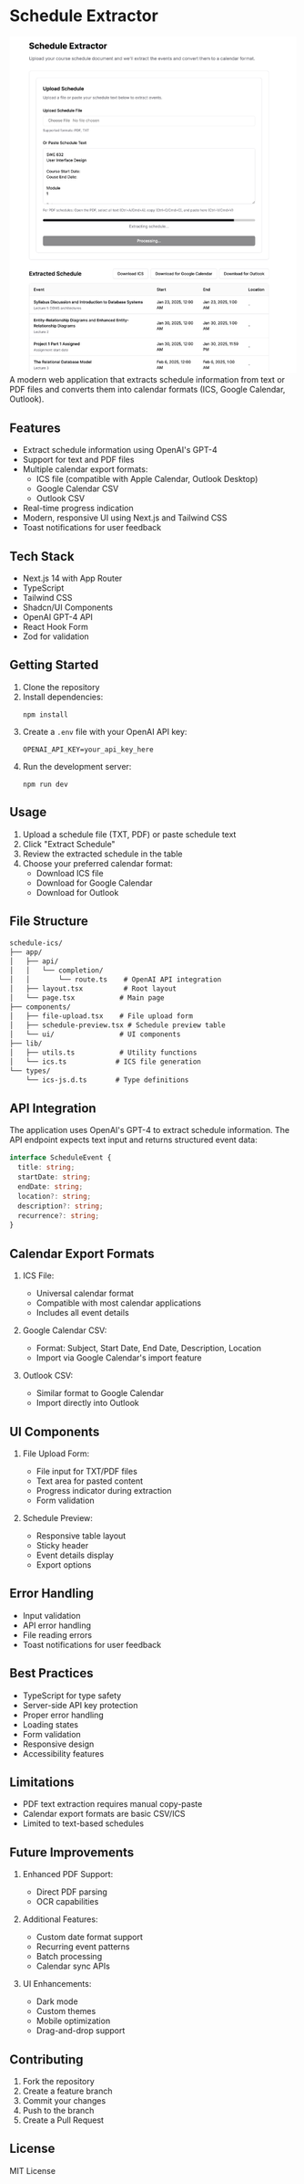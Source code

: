 # Schedule Extractor

![Schedule Extractor](public/thumbnail.png)
A modern web application that extracts schedule information from text or PDF files and converts them into calendar formats (ICS, Google Calendar, Outlook).

## Features

- Extract schedule information using OpenAI's GPT-4
- Support for text and PDF files
- Multiple calendar export formats:
  - ICS file (compatible with Apple Calendar, Outlook Desktop)
  - Google Calendar CSV
  - Outlook CSV
- Real-time progress indication
- Modern, responsive UI using Next.js and Tailwind CSS
- Toast notifications for user feedback

## Tech Stack

- Next.js 14 with App Router
- TypeScript
- Tailwind CSS
- Shadcn/UI Components
- OpenAI GPT-4 API
- React Hook Form
- Zod for validation

## Getting Started

1. Clone the repository
2. Install dependencies:
   ```
   npm install
   ```
3. Create a `.env` file with your OpenAI API key:
   ```
   OPENAI_API_KEY=your_api_key_here
   ```
4. Run the development server:
   ```
   npm run dev
   ```

## Usage

1. Upload a schedule file (TXT, PDF) or paste schedule text
2. Click "Extract Schedule"
3. Review the extracted schedule in the table
4. Choose your preferred calendar format:
   - Download ICS file
   - Download for Google Calendar
   - Download for Outlook

## File Structure

```
schedule-ics/
├── app/
│   ├── api/
│   │   └── completion/
│   │       └── route.ts    # OpenAI API integration
│   ├── layout.tsx          # Root layout
│   └── page.tsx           # Main page
├── components/
│   ├── file-upload.tsx    # File upload form
│   ├── schedule-preview.tsx # Schedule preview table
│   └── ui/                # UI components
├── lib/
│   ├── utils.ts           # Utility functions
│   └── ics.ts            # ICS file generation
└── types/
    └── ics-js.d.ts       # Type definitions
```

## API Integration

The application uses OpenAI's GPT-4 to extract schedule information. The API endpoint expects text input and returns structured event data:

```typescript
interface ScheduleEvent {
  title: string;
  startDate: string;
  endDate: string;
  location?: string;
  description?: string;
  recurrence?: string;
}
```

## Calendar Export Formats

1. ICS File:

   - Universal calendar format
   - Compatible with most calendar applications
   - Includes all event details

2. Google Calendar CSV:

   - Format: Subject, Start Date, End Date, Description, Location
   - Import via Google Calendar's import feature

3. Outlook CSV:
   - Similar format to Google Calendar
   - Import directly into Outlook

## UI Components

1. File Upload Form:

   - File input for TXT/PDF files
   - Text area for pasted content
   - Progress indicator during extraction
   - Form validation

2. Schedule Preview:
   - Responsive table layout
   - Sticky header
   - Event details display
   - Export options

## Error Handling

- Input validation
- API error handling
- File reading errors
- Toast notifications for user feedback

## Best Practices

- TypeScript for type safety
- Server-side API key protection
- Proper error handling
- Loading states
- Form validation
- Responsive design
- Accessibility features

## Limitations

- PDF text extraction requires manual copy-paste
- Calendar export formats are basic CSV/ICS
- Limited to text-based schedules

## Future Improvements

1. Enhanced PDF Support:

   - Direct PDF parsing
   - OCR capabilities

2. Additional Features:

   - Custom date format support
   - Recurring event patterns
   - Batch processing
   - Calendar sync APIs

3. UI Enhancements:
   - Dark mode
   - Custom themes
   - Mobile optimization
   - Drag-and-drop support

## Contributing

1. Fork the repository
2. Create a feature branch
3. Commit your changes
4. Push to the branch
5. Create a Pull Request

## License

MIT License
